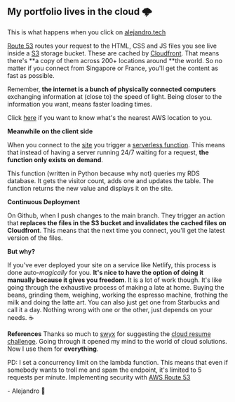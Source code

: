 ## My portfolio lives in the cloud 🌩

This is what happens when you click on [alejandro.tech](http://alejandro.tech/)

[Route 53](https://aws.amazon.com/route53/) routes your request to the HTML, CSS and JS files you see live inside a [S3](https://aws.amazon.com/s3/) storage bucket. These are cached by [Cloudfront](https://aws.amazon.com/cloudfront/). That means there's **a copy of them across 200+ locations around **the world. So no matter if you connect from Singapore or France, you'll get the content as fast as possible.

Remember, **the internet is a bunch of physically connected computers** exchanging information at (close to) the speed of light. Being closer to the information you want, means faster loading times.

Click [here](https://www.cloudping.info/) if you want to know what's the nearest AWS location to you.

**Meanwhile on the client side**

When you connect to the [site](http://alejandro.tech/) you trigger a [serverless function](https://aws.amazon.com/lambda/). This means that instead of having a server running 24/7 waiting for a request, **the function only exists on demand**.

This function (written in Python because why not) queries my RDS database. It gets the visitor count, adds one and updates the table. The function returns the new value and displays it on the site.

**Continuous Deployment**

On Github, when I push changes to the main branch. They trigger an action that **replaces the files in the S3 bucket and invalidates the cached files on Cloudfront**. This means that the next time you connect, you'll get the latest version of the files.

**But why?**

If you've ever deployed your site on a service like Netlify, this process is done auto-_magically_ for you. **It's nice to have the option of doing it manually because it gives you freedom**. It is a lot of work though. It's like going through the exhaustive process of making a late at home. Buying the beans, grinding them, weighing, working the espresso machine, frothing the milk and doing the latte art. You can also just get one from Starbucks and call it a day. Nothing wrong with one or the other, just depends on your needs. ☕️

**References**
Thanks so much to [swyx](https://twitter.com/swyx) for suggesting the [cloud resume challenge](https://forrestbrazeal.com/2020/04/23/the-cloud-resume-challenge/). Going through it opened my mind to the world of cloud solutions. Now I use them for **everything**.

PD: I set a concurrency limit on the lambda function. This means that even if somebody wants to troll me and spam the endpoint, it's limited to 5 requests per minute.
Implementing security with [AWS Route 53](https://www.youtube.com/watch?v=lB4DTqMEumY)

\- Alejandro 🧡
